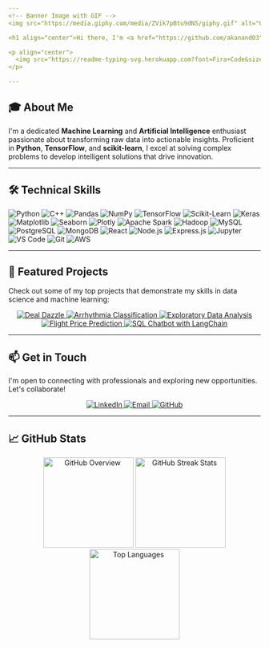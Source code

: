 ```yaml
---
<!-- Banner Image with GIF -->
<img src="https://media.giphy.com/media/ZVik7pBtu9dNS/giphy.gif" alt="Coding GIF" width="100%" />

<h1 align="center">Hi there, I'm <a href="https://github.com/akanand03">Akshit Anand</a>! 👋</h1>

<p align="center">
  <img src="https://readme-typing-svg.herokuapp.com?font=Fira+Code&size=24&duration=4000&pause=500&color=00BFFF&center=true&vCenter=true&width=700&height=55&lines=🚀+Innovating+with+Data+Science;📊+Transforming+Data+into+Insights;💡+Machine+Learning+Enthusiast;🌟+AI-Powered+Solutions;🔍+Data+Analysis+Expert" alt="Typing SVG">
</p>

---
```


## 🎓 About Me

I'm a dedicated **Machine Learning** and **Artificial Intelligence** enthusiast passionate about transforming raw data into actionable insights. Proficient in **Python**, **TensorFlow**, and **scikit-learn**, I excel at solving complex problems to develop intelligent solutions that drive innovation.

---

## 🛠️ Technical Skills

![Python](https://img.shields.io/badge/Python-3776AB?style=flat&logo=python&logoColor=white)
![C++](https://img.shields.io/badge/C++-00599C?style=flat&logo=cplusplus&logoColor=white)
![Pandas](https://img.shields.io/badge/Pandas-150458?style=flat&logo=pandas&logoColor=white)
![NumPy](https://img.shields.io/badge/NumPy-013243?style=flat&logo=numpy&logoColor=white)
![TensorFlow](https://img.shields.io/badge/TensorFlow-FF6F00?style=flat&logo=tensorflow&logoColor=white)
![Scikit-Learn](https://img.shields.io/badge/Scikit--Learn-F7931E?style=flat&logo=scikit-learn&logoColor=white)
![Keras](https://img.shields.io/badge/Keras-D00000?style=flat&logo=keras&logoColor=white)
![Matplotlib](https://img.shields.io/badge/Matplotlib-11557C?style=flat&logo=matplotlib&logoColor=white)
![Seaborn](https://img.shields.io/badge/Seaborn-3776AB?style=flat&logo=seaborn&logoColor=white)
![Plotly](https://img.shields.io/badge/Plotly-3F4F75?style=flat&logo=plotly&logoColor=white)
![Apache Spark](https://img.shields.io/badge/Apache%20Spark-E25A1C?style=flat&logo=apachespark&logoColor=white)
![Hadoop](https://img.shields.io/badge/Hadoop-66CCFF?style=flat&logo=apachehadoop&logoColor=white)
![MySQL](https://img.shields.io/badge/MySQL-4479A1?style=flat&logo=mysql&logoColor=white)
![PostgreSQL](https://img.shields.io/badge/PostgreSQL-336791?style=flat&logo=postgresql&logoColor=white)
![MongoDB](https://img.shields.io/badge/MongoDB-47A248?style=flat&logo=mongodb&logoColor=white)
![React](https://img.shields.io/badge/React-61DAFB?style=flat&logo=react&logoColor=white)
![Node.js](https://img.shields.io/badge/Node.js-339933?style=flat&logo=node.js&logoColor=white)
![Express.js](https://img.shields.io/badge/Express.js-000000?style=flat&logo=express&logoColor=white)
![Jupyter](https://img.shields.io/badge/Jupyter-F37626?style=flat&logo=jupyter&logoColor=white)
![VS Code](https://img.shields.io/badge/VS%20Code-007ACC?style=flat&logo=visualstudiocode&logoColor=white)
![Git](https://img.shields.io/badge/Git-F05032?style=flat&logo=git&logoColor=white)
![AWS](https://img.shields.io/badge/AWS-232F3E?style=flat&logo=amazonaws&logoColor=white)

---

## 🌟 Featured Projects

Check out some of my top projects that demonstrate my skills in data science and machine learning:

<p align="center">
  <a href="https://github.com/akanand03/Deal_Dazzle">
    <img src="https://github-readme-stats.vercel.app/api/pin/?username=akanand03&repo=Deal_Dazzle&title_color=00bfff&text_color=ffffff&icon_color=00bfff&bg_color=1a1b27&hide_border=true" alt="Deal Dazzle"/>
  </a>
  <a href="https://github.com/akanand03/Arrhythmia_Classification">
    <img src="https://github-readme-stats.vercel.app/api/pin/?username=akanand03&repo=Arrhythmia_Classification&title_color=00bfff&text_color=ffffff&icon_color=00bfff&bg_color=1a1b27&hide_border=true" alt="Arrhythmia Classification"/>
  </a>
  <a href="https://github.com/akanand03/EDA">
    <img src="https://github-readme-stats.vercel.app/api/pin/?username=akanand03&repo=EDA&title_color=00bfff&text_color=ffffff&icon_color=00bfff&bg_color=1a1b27&hide_border=true" alt="Exploratory Data Analysis"/>
  </a>
  <a href="https://github.com/akanand03/Flight-price-prediction-">
    <img src="https://github-readme-stats.vercel.app/api/pin/?username=akanand03&repo=Flight-price-prediction-&title_color=00bfff&text_color=ffffff&icon_color=00bfff&bg_color=1a1b27&hide_border=true" alt="Flight Price Prediction"/>
  </a>
  <a href="https://github.com/akanand03/sql-chatbot-langchain">
    <img src="https://github-readme-stats.vercel.app/api/pin/?username=akanand03&repo=sql-chatbot-langchain&title_color=00bfff&text_color=ffffff&icon_color=00bfff&bg_color=1a1b27&hide_border=true" alt="SQL Chatbot with LangChain"/>
  </a>
</p>

---

## 📫 Get in Touch

I'm open to connecting with professionals and exploring new opportunities. Let's collaborate!

<p align="center">
  <a href="https://www.linkedin.com/in/akshit-anand-b2080621a/">
    <img src="https://img.shields.io/badge/LinkedIn-0A66C2?style=for-the-badge&logo=linkedin&logoColor=white" alt="LinkedIn">
  </a>
  <a href="mailto:akshitanand003@gmail.com">
    <img src="https://img.shields.io/badge/Email-D14836?style=for-the-badge&logo=gmail&logoColor=white" alt="Email">
  </a>
  <a href="https://github.com/akanand03">
    <img src="https://img.shields.io/badge/GitHub-100000?style=for-the-badge&logo=github&logoColor=white" alt="GitHub">
  </a>
</p>

---

## 📈 GitHub Stats

<div align="center">

  <!-- GitHub Stats -->
  <img height="180em" src="https://github-readme-stats.vercel.app/api?username=akanand03&show_icons=true&theme=radical&hide_border=true&include_all_commits=true&count_private=true&custom_title=GitHub+Overview" alt="GitHub Overview"/>

  <!-- GitHub Streak -->
  <img height="180em" src="https://streak-stats.demolab.com/?user=akanand03&theme=radical&hide_border=true&date_format=M%20j%5B%2C%20Y%5D" alt="GitHub Streak Stats"/>

  <!-- Top Languages -->
  <img height="180em" src="https://github-readme-stats.vercel.app/api/top-langs/?username=akanand03&layout=compact&theme=radical&hide_border=true&langs_count=8&custom_title=Top+Languages" alt="Top Languages"/>

</div>

